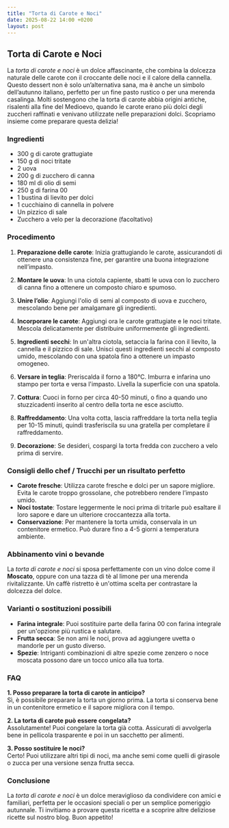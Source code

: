 ```yaml
---
title: "Torta di Carote e Noci"
date: 2025-08-22 14:00 +0200
layout: post
---
```


## Torta di Carote e Noci

La *torta di carote e noci* è un dolce affascinante, che combina la dolcezza naturale delle carote con il croccante delle noci e il calore della cannella. Questo dessert non è solo un’alternativa sana, ma è anche un simbolo dell’autunno italiano, perfetto per un fine pasto rustico o per una merenda casalinga. Molti sostengono che la torta di carote abbia origini antiche, risalenti alla fine del Medioevo, quando le carote erano più dolci degli zuccheri raffinati e venivano utilizzate nelle preparazioni dolci. Scopriamo insieme come preparare questa delizia!

### Ingredienti

- 300 g di carote grattugiate
- 150 g di noci tritate
- 2 uova
- 200 g di zucchero di canna
- 180 ml di olio di semi
- 250 g di farina 00
- 1 bustina di lievito per dolci
- 1 cucchiaino di cannella in polvere
- Un pizzico di sale
- Zucchero a velo per la decorazione (facoltativo)

### Procedimento

1. **Preparazione delle carote**: Inizia grattugiando le carote, assicurandoti di ottenere una consistenza fine, per garantire una buona integrazione nell’impasto.
   
2. **Montare le uova**: In una ciotola capiente, sbatti le uova con lo zucchero di canna fino a ottenere un composto chiaro e spumoso.

3. **Unire l’olio**: Aggiungi l'olio di semi al composto di uova e zucchero, mescolando bene per amalgamare gli ingredienti.

4. **Incorporare le carote**: Aggiungi ora le carote grattugiate e le noci tritate. Mescola delicatamente per distribuire uniformemente gli ingredienti.

5. **Ingredienti secchi**: In un'altra ciotola, setaccia la farina con il lievito, la cannella e il pizzico di sale. Unisci questi ingredienti secchi al composto umido, mescolando con una spatola fino a ottenere un impasto omogeneo.

6. **Versare in teglia**: Preriscalda il forno a 180°C. Imburra e infarina uno stampo per torta e versa l'impasto. Livella la superficie con una spatola.

7. **Cottura**: Cuoci in forno per circa 40-50 minuti, o fino a quando uno stuzzicadenti inserito al centro della torta ne esce asciutto.

8. **Raffreddamento**: Una volta cotta, lascia raffreddare la torta nella teglia per 10-15 minuti, quindi trasferiscila su una gratella per completare il raffreddamento.

9. **Decorazione**: Se desideri, cospargi la torta fredda con zucchero a velo prima di servire.

### Consigli dello chef / Trucchi per un risultato perfetto

- **Carote fresche**: Utilizza carote fresche e dolci per un sapore migliore. Evita le carote troppo grossolane, che potrebbero rendere l’impasto umido.
- **Noci tostate**: Tostare leggermente le noci prima di tritarle può esaltare il loro sapore e dare un ulteriore croccantezza alla torta.
- **Conservazione**: Per mantenere la torta umida, conservala in un contenitore ermetico. Può durare fino a 4-5 giorni a temperatura ambiente.

### Abbinamento vini o bevande

La *torta di carote e noci* si sposa perfettamente con un vino dolce come il **Moscato**, oppure con una tazza di tè al limone per una merenda rivitalizzante. Un caffè ristretto è un'ottima scelta per contrastare la dolcezza del dolce.

### Varianti o sostituzioni possibili

- **Farina integrale**: Puoi sostituire parte della farina 00 con farina integrale per un'opzione più rustica e salutare.
- **Frutta secca**: Se non ami le noci, prova ad aggiungere uvetta o mandorle per un gusto diverso.
- **Spezie**: Intriganti combinazioni di altre spezie come zenzero o noce moscata possono dare un tocco unico alla tua torta.

### FAQ

**1. Posso preparare la torta di carote in anticipo?**  
Sì, è possibile preparare la torta un giorno prima. La torta si conserva bene in un contenitore ermetico e il sapore migliora con il tempo.

**2. La torta di carote può essere congelata?**  
Assolutamente! Puoi congelare la torta già cotta. Assicurati di avvolgerla bene in pellicola trasparente e poi in un sacchetto per alimenti.

**3. Posso sostituire le noci?**  
Certo! Puoi utilizzare altri tipi di noci, ma anche semi come quelli di girasole o zucca per una versione senza frutta secca.

### Conclusione

La *torta di carote e noci* è un dolce meraviglioso da condividere con amici e familiari, perfetta per le occasioni speciali o per un semplice pomeriggio autunnale. Ti invitiamo a provare questa ricetta e a scoprire altre deliziose ricette sul nostro blog. Buon appetito!